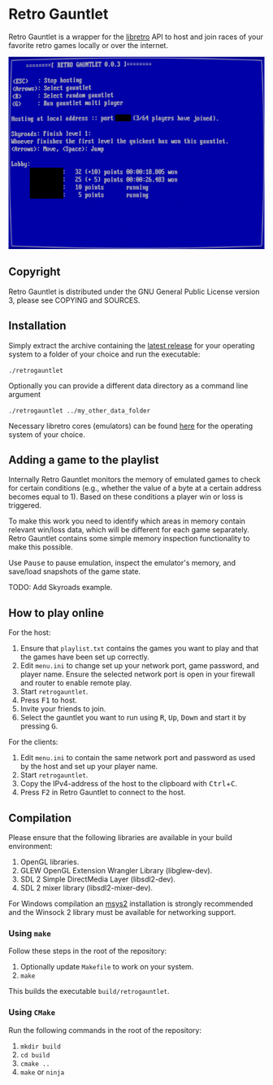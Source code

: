 # Retro Gauntlet

Retro Gauntlet is a wrapper for the [libretro](https://www.libretro.com/) API to host and join races of your favorite retro games locally or over the internet.

![Example lobby](lobby.png)

## Copyright

Retro Gauntlet is distributed under the GNU General Public License version 3, please see COPYING and SOURCES.

## Installation

Simply extract the archive containing the [latest release](/releases/latest) for your operating system to a folder of your choice and run the executable:

`./retrogauntlet`

Optionally you can provide a different data directory as a command line argument

`./retrogauntlet ../my_other_data_folder`

Necessary libretro cores (emulators) can be found [here](https://buildbot.libretro.com/nightly/) for the operating system of your choice.

## Adding a game to the playlist

Internally Retro Gauntlet monitors the memory of emulated games to check for certain conditions (e.g., whether the value of a byte at a certain address becomes equal to 1).
Based on these conditions a player win or loss is triggered.

To make this work you need to identify which areas in memory contain relevant win/loss data, which will be different for each game separately.
Retro Gauntlet contains some simple memory inspection functionality to make this possible.

Use <kbd>Pause</kbd> to pause emulation, inspect the emulator's memory, and save/load snapshots of the game state.

TODO: Add Skyroads example.

## How to play online

For the host:
1. Ensure that `playlist.txt` contains the games you want to play and that the games have been set up correctly.
2. Edit `menu.ini` to change set up your network port, game password, and player name. Ensure the selected network port is open in your firewall and router to enable remote play.
2. Start `retrogauntlet`.
3. Press <kbd>F1</kbd> to host.
4. Invite your friends to join.
5. Select the gauntlet you want to run using <kbd>R</kbd>, <kbd>Up</kbd>, <kbd>Down</kbd> and start it by pressing <kbd>G</kbd>.

For the clients:
1. Edit `menu.ini` to contain the same network port and password as used by the host and set up your player name.
2. Start `retrogauntlet`.
3. Copy the IPv4-address of the host to the clipboard with <kbd>Ctrl</kbd>+<kbd>C</kbd>.
4. Press <kbd>F2</kbd> in Retro Gauntlet to connect to the host.

## Compilation

Please ensure that the following libraries are available in your build environment:
1. OpenGL libraries.
2. GLEW OpenGL Extension Wrangler Library (libglew-dev).
3. SDL 2 Simple DirectMedia Layer (libsdl2-dev).
4. SDL 2 mixer library (libsdl2-mixer-dev).

For Windows compilation an [msys2](https://www.msys2.org/) installation is strongly recommended and the Winsock 2 library must be available for networking support.

### Using `make`

Follow these steps in the root of the repository:

1. Optionally update `Makefile` to work on your system.
2. `make`

This builds the executable `build/retrogauntlet`.

### Using `CMake`

Run the following commands in the root of the repository:

1. `mkdir build`
2. `cd build`
3. `cmake ..`
4. `make` or `ninja`
